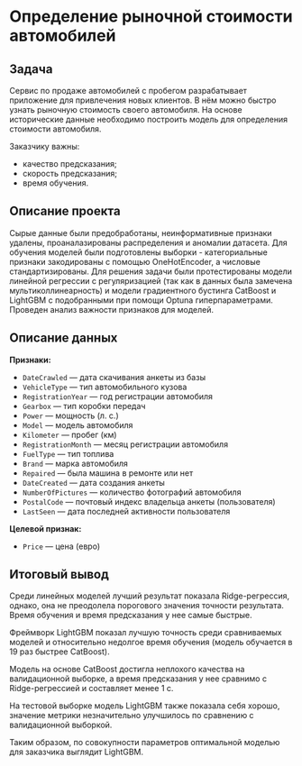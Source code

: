 # Определение рыночной стоимости автомобилей

## Задача

Сервис по продаже автомобилей с пробегом  разрабатывает приложение для привлечения новых клиентов. В нём можно быстро узнать рыночную стоимость своего автомобиля. На основе исторические данные необходимо построить модель для определения стоимости автомобиля.

Заказчику важны:

- качество предсказания;
- скорость предсказания;
- время обучения.

## Описание проекта

Сырые данные были предобработаны, неинформативные признаки удалены, проаналазированы распределения и аномалии датасета. Для обучения моделей были подготовлены выборки - категориальные признаки закодированы с помощью OneHotEncoder, а числовые стандартизированы. Для решения задачи были протестированы модели линейной регрессии с регуляризацией (так как в данных была замечена мультиколлинеарность) и модели градиентного бустинга CatBoost и LightGBM с подобранными при помощи Optuna гиперпараметрами. Проведен анализ важности признаков для моделей.


## Описание данных 

**Признаки:**

- `DateCrawled` — дата скачивания анкеты из базы
- `VehicleType` — тип автомобильного кузова
- `RegistrationYear` — год регистрации автомобиля
- `Gearbox` — тип коробки передач
- `Power` — мощность (л. с.)
- `Model` — модель автомобиля
- `Kilometer` — пробег (км)
- `RegistrationMonth` — месяц регистрации автомобиля
- `FuelType` — тип топлива
- `Brand` — марка автомобиля
- `Repaired` — была машина в ремонте или нет
- `DateCreated` — дата создания анкеты
- `NumberOfPictures` — количество фотографий автомобиля
- `PostalCode` — почтовый индекс владельца анкеты (пользователя)
- `LastSeen` — дата последней активности пользователя

**Целевой признак:**

- `Price` — цена (евро)

## Итоговый вывод

Среди линейных моделей лучший результат показала Ridge-регрессия, однако, она не преодолела порогового значения точности результата. Время обучения и время предсказания у нее самые быстрые.

Фреймворк LightGBM показал лучшую точность среди сравниваемых моделей и относительно недолгое время обучения (модель обучается в 19 раз быстрее CatBoost).

Модель на основе CatBoost достигла неплохого качества на валидационной выборке, а время предсказания у нее сравнимо с Ridge-регреcсией и составляет менее 1 с.

На тестовой выборке модель LightGBM также показала себя хорошо, значение метрики незначительно улучшилось по сравнению с валидационной выборкой.

Таким образом, по совокупности параметров оптимальной моделью для заказчика выглядит LightGBM.
